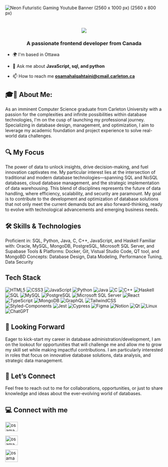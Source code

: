 ![Neon Futuristic Gaming Youtube Banner (2560 x 1000 px) (2560 x 800 px)](https://github.com/OsamahALQ/OsamahALQ/assets/119085239/b6059f53-96cf-45be-a3f2-d0aaf54ee6b3)

<h1 align="center">
   <img src="https://readme-typing-svg.herokuapp.com/?font=Righteous&size=35&center=true&vCenter=true&width=500&height=70&duration=4000&lines=Hi+There!+👋;+I'm+Osamah+ALQahtaini!;" />
</h1>



<h3 align="center">A passionate frontend developer from Canada</h3>

- 🌍  I'm based in Ottawa

- 💬 Ask me about **JavaScript, sql, and python**

- 📫 How to reach me **osamahalqahtaini@cmail.carleton.ca**


## 🎓🚀 About Me: 
As an imminent Computer Science graduate from Carleton University with a passion for the complexities and infinite possibilities within database technologies, I'm on the cusp of launching my professional journey. Specializing in database design, management, and optimization, I aim to leverage my academic foundation and project experience to solve real-world data challenges.

## 🔍 My Focus
The power of data to unlock insights, drive decision-making, and fuel innovation captivates me. My particular interest lies at the intersection of traditional and modern database technologies—spanning SQL and NoSQL databases, cloud database management, and the strategic implementation of data warehousing. This blend of disciplines represents the future of data handling, where efficiency, scalability, and security are paramount. My goal is to contribute to the development and optimization of database solutions that not only meet the current demands but are also forward-thinking, ready to evolve with technological advancements and emerging business needs.

## 🛠 Skills & Technologies

Proficient in: SQL, Python, Java, C, C++, JavaScript, and Haskell
Familiar with: Oracle, MySQL, MongoDB, PostgreSQL, Microsoft SQL Server, and Supabase
Tools & Platforms: Docker, Git, Vistual Studio Code, QT tool, and MongoBD
Concepts: Database Design, Data Modeling, Performance Tuning, Data Security

## Tech Stack

![HTML5](https://img.shields.io/badge/HTML5-E34F26?style=for-the-badge&logo=html5&logoColor=white)
![CSS3](https://img.shields.io/badge/CSS3-1572B6?style=for-the-badge&logo=css3&logoColor=white)
![JavaScript](https://img.shields.io/badge/JavaScript-F7DF1E?style=for-the-badge&logo=javascript&logoColor=black)
![Python](https://img.shields.io/badge/Python-3776AB?style=for-the-badge&logo=python&logoColor=white)
![Java](https://img.shields.io/badge/Java-007396?style=for-the-badge&logo=java&logoColor=white)
![C](https://img.shields.io/badge/C-00599C?style=for-the-badge&logo=c&logoColor=white)
![C++](https://img.shields.io/badge/C++-00599C?style=for-the-badge&logo=c%2B%2B&logoColor=white)
![Haskell](https://img.shields.io/badge/Haskell-5D4F85?style=for-the-badge&logo=haskell&logoColor=white)
![SQL](https://img.shields.io/badge/SQL-4479A1?style=for-the-badge&logo=sql&logoColor=white)
![MySQL](https://img.shields.io/badge/MySQL-4479A1?style=for-the-badge&logo=mysql&logoColor=white)
![PostgreSQL](https://img.shields.io/badge/PostgreSQL-336791?style=for-the-badge&logo=postgresql&logoColor=white)
![Microsoft SQL Server](https://img.shields.io/badge/Microsoft%20SQL%20Server-CC2927?style=for-the-badge&logo=microsoft-sql-server&logoColor=white)
![React](https://img.shields.io/badge/React-20232A?style=for-the-badge&logo=react&logoColor=61DAFB)
![TypeScript](https://img.shields.io/badge/TypeScript-3178C6?style=for-the-badge&logo=typescript&logoColor=white)
![MongoDB](https://img.shields.io/badge/MongoDB-47A248?style=for-the-badge&logo=mongodb&logoColor=white)
![GraphQL](https://img.shields.io/badge/GraphQL-E10098?style=for-the-badge&logo=graphql&logoColor=white)
![TailwindCSS](https://img.shields.io/badge/Tailwind_CSS-38B2AC?style=for-the-badge&logo=tailwind-css&logoColor=white)
![Styled-Components](https://img.shields.io/badge/styled--components-DB7093?style=for-the-badge&logo=styled-components&logoColor=white)
![Jest](https://img.shields.io/badge/Jest-C21325?style=for-the-badge&logo=jest&logoColor=white)
![Cypress](https://img.shields.io/badge/Cypress-17202C?style=for-the-badge&logo=cypress&logoColor=white)
![Figma](https://img.shields.io/badge/Figma-F24E1E?style=for-the-badge&logo=figma&logoColor=white)
![Notion](https://img.shields.io/badge/Notion-000000?style=for-the-badge&logo=notion&logoColor=white)
![Qt](https://img.shields.io/badge/Qt-41CD52?style=for-the-badge&logo=qt&logoColor=white)
![Linux](https://img.shields.io/badge/Linux-FCC624?style=for-the-badge&logo=linux&logoColor=black)
![ChatGPT](https://img.shields.io/badge/chatGPT-74aa9c?style=for-the-badge&logo=openai&logoColor=white)


## 💼 Looking Forward
Eager to kick-start my career in database administration/development, I am on the lookout for opportunities that will challenge me and allow me to grow my skill set while making impactful contributions. I am particularly interested in roles that focus on innovative database solutions, data analysis, and strategic data management.

## 🔗 Let’s Connect
Feel free to reach out to me for collaborations, opportunities, or just to share knowledge and ideas about the ever-evolving world of databases.

## 💻 Connect with me 
<p align="left">

<a href="https://linkedin.com/in/osamah alqahtaini" target="blank"><img align="center" src="https://raw.githubusercontent.com/rahuldkjain/github-profile-readme-generator/master/src/images/icons/Social/linked-in-alt.svg" alt="osamah alqahtaini" height="30" width="40" /></a>

<a href="https://instagram.com/osamahalq_" target="blank"><img align="center" src="https://raw.githubusercontent.com/rahuldkjain/github-profile-readme-generator/master/src/images/icons/Social/instagram.svg" alt="osamahalq_" height="30" width="40" /></a>

<a href="https://twitter.com/osamah9_" target="blank"><img align="center" src="https://github.com/OsamahALQ/OsamahALQ/assets/119085239/132e5e4b-112f-4986-91a9-8d67725c0545" alt="osamah9_" height="40" width="40" /></a>
</p>



